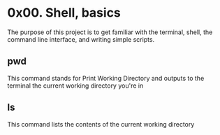 # 0x00. Shell, basics

The purpose of this project is to get familiar with the terminal, shell, the command line interface, and writing simple scripts.

## pwd
This command stands for Print Working Directory and outputs to the terminal the current working directory you're in

## ls
This command lists the contents of the current working directory